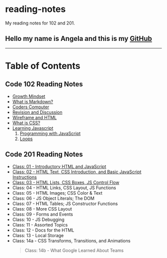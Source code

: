 # reading-notes
My reading notes for 102 and 201.

## Hello my name is Angela and this is my [GitHub](https://github.com/AngelaDzodzomenyo)
------------------------------------------------------

# Table of Contents

## Code 102 Reading Notes
 * [Growth Mindset](https://angeladzodzomenyo.github.io/reading-notes/growth-mindset)
 * [What is Markdown?](https://angeladzodzomenyo.github.io/reading-notes/markdown)
 * [Coders Computer](https://angeladzodzomenyo.github.io/reading-notes/coder-computer)
 * [Revision and Discussion](https://angeladzodzomenyo.github.io/reading-notes/revisions_and_the_cloud)
 * [Wireframe and HTML](https://angeladzodzomenyo.github.io/reading-notes/wireframe-and-html)
 * [What is CSS?](https://angeladzodzomenyo.github.io/reading-notes/design_css)
 * [Learning Javascript](https://angeladzodzomenyo.github.io/reading-notes/learning-javascript)
    1. [Programming with JavaScript](https://angeladzodzomenyo.github.io/reading-notes/JS_Programming)
    2. [Loops](https://angeladzodzomenyo.github.io/reading-notes/Loops)

## Code 201 Reading Notes
* [Class: 01 - Introductory HTML and JavaScript](https://angeladzodzomenyo.github.io/reading-notes/201/class-01)
* [Class: 02 - HTML Text, CSS Introduction, and Basic JavaScript Instructions](https://angeladzodzomenyo.github.io/reading-notes/201/class-02)
* [Class: 03 - HTML Lists, CSS Boxes, JS Control Flow](https://angeladzodzomenyo.github.io/reading-notes/201/class-03)
* Class: 04 - HTML Links, CSS Layout, JS Functions
* Class: 05 - HTML Images; CSS Color & Text
* Class: 06 - JS Object Literals; The DOM
* Class: 07 - HTML Tables; JS Constructor Functions
* Class: 08 - More CSS Layout
* Class: 09 - Forms and Events
* Class: 10 - JS Debugging
* Class: 11 - Assorted Topics
* Class: 12 - Docs for the HTML
* Class: 13 - Local Storage
* Class: 14a - CSS Transforms, Transitions, and Animations
   > Class: 14b - What Google Learned About Teams
